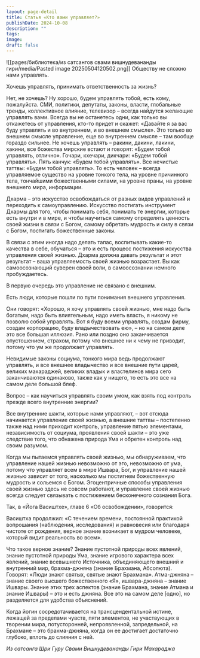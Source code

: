 ```yaml
---
layout: page-detail
title: Статья «Кто вами управляет?»
publishDate: 2024-10-08
description: ""
tags: 
image: 
draft: false
---
```

![[pages/библиотека/из сатсангов свами вишнудевананды гири/media/Pasted image 20250504120502.png]]
 Обществу не сложно нами управлять.

 Хочешь управлять, принимать ответственность за жизнь?

 Нет, не хочешь? Ну хорошо, будем управлять тобой, есть кому, пожалуйста. СМИ, политики, депутаты, законы, власти, глобальные тренды, коллективное влияние, телевизор – всегда найдутся желающие управлять вами. Всегда вы не останетесь одни, как только вы откажетесь от управления, кто-то придет и скажет: «Давайте я за вас буду управлять и во внутреннем, и во внешнем смысле». Это только во внешнем смысле управление, еще во внутреннем смысле – там вообще гораздо сильнее. Не хочешь управлять – ракини, дакини, лакини, хакини, все божества мирские встают и говорят: «Будем тобой управлять, отлично». Гочари, кхечари, дикчари: «Будем тобой управлять». Пять канчук: «Будем тобой управлять». Все нечистые таттвы: «Будем тобой управлять». То есть человек – всегда управляемое существо на уровне тонкого тела, на уровне причинного тела, тончайшими божественными силами, на уровне праны, на уровне внешнего мира, информации.

 Дхарма – это искусство освобождаться от разных видов управлений и переходить к самоуправлению. Искусство постигать инструмент Дхармы для того, чтобы понимать себя, понимать те энергии, которые есть внутри и в мире, и чтобы научиться самому определять ценность своей жизни в связи с Богом, самому обретать мудрость и силу в связи с Богом, постигать божественные законы.

 В связи с этим иногда надо делать тапас, воспитывать какие-то качества в себе, обучаться – это и есть процесс постижения искусства управления своей жизнью. Дхарма должна давать результат и этот результат – ваша управляемость своей жизнью возрастает. Вы как самоосознающий суверен своей воли, в самоосознании немного пробуждаетесь.

 В первую очередь это управление не связано с внешним.

 Есть люди, которые пошли по пути понимания внешнего управления.

 Они говорят: «Хорошо, я хочу управлять своей жизнью, мне надо быть богатым, надо быть влиятельным, надо иметь власть, я никому не позволю собой управлять. Вот я буду всеми управлять, создам фирму, создам корпорацию, буду владычествовать ею», – но на самом деле это все большая иллюзия. Рано или поздно оно заканчивается опустошением, страхом, потому что внешнее ни к чему не приводит, потому что ум же продолжает управлять.

 Невидимые законы социума, тонкого мира ведь продолжают управлять, и все внешнее владычество и все внешние пути царей, великих махараджей, великих владык и властелинов мира сего заканчиваются одинаково, также как у нищего, то есть это все на самом деле большой блеф.

 Вопрос – как научиться управлять своим умом, как взять под контроль прежде всего внутренние энергии?

 Все внутренние шакти, которые нами управляют, – вот отсюда начинается управление своей жизнью, а внешние таттвы – постепенно также над ними приходит контроль, управление пятью элементами, независимость от социума, проявления своей шакти – это уже следствие того, что обнажена природа Ума и обретен контроль над своим разумом.

 Когда мы пытаемся управлять своей жизнью, мы обнаруживаем, что управление нашей жизнью невозможно от эго, невозможно от ума, потому что управляет всем в мире Ишвара, Бог, и управление нашей жизнью зависит от того, насколько мы постигнем божественную мудрость и сольемся с Богом. Эгоцентричные способы управления своей жизнью здесь не совсем работают, и управление своей жизнью всегда следует связывать с постижением бесконечного сознания Бога.

 Так, в «Йога Васиштхе», главе 6 «Об освобождении», говорится:

 Васиштха продолжил: «С течением времени, постоянной практикой вопрошания (наблюдения, исследования) и равновесия или благодаря чистоте от рождения, верное знание возникает в мудром человеке, который видит реальность во всем».

 Что такое верное знание? Знание пустотной природы всех явлений, знание пустотной природы Ума, знание игрового характера всех явлений, знание всевышнего Источника, объединяющего внешний и внутренний мир, брахма-джняна (знание Брахмана, Абсолюта). Говорят: «Люди знают святых, святые знают Брахмана». Атма-джняна – знание своего высшего божественного «Я», ишвара-джняна – знание Ишвары. Знание этих трех аспектов (знание Брахмана, знание Атмана и знание Ишвары) – это и есть джняна. Все это на самом деле \[одно\], но разделяется для удобства объяснений.

 Когда йогин сосредотачивается на трансцендентальной истине, лежащей за пределами чувств, пяти элементов, не участвующих в творении мира, потусторонней, непроявленной, запредельной, на Брахмане – это брахма-джняна, когда он ее достигает достаточно глубоко, вплоть до слияния с ней.

*Из сатсанга Шри Гуру Свами Вишнудевананды Гири Махараджа*